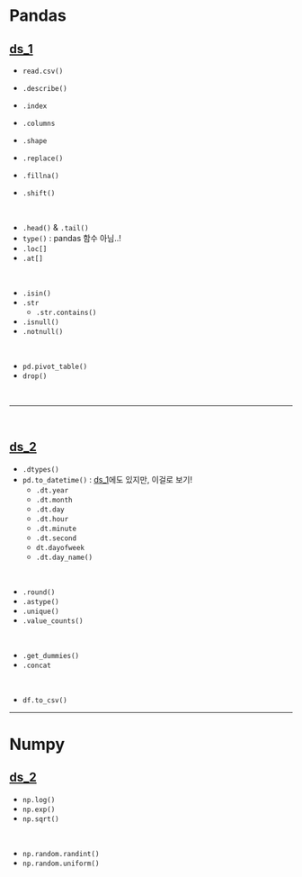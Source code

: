 # Pandas

## [ds_1](https://github.com/lsGee/TIL/blob/master/01.Python/python_ds_1.ipynb)

* `read.csv()`

* `.describe()`
* `.index`
* `.columns`
* `.shape`

* `.replace()`
* `.fillna()`
* `.shift()`

<br>

* `.head()` & `.tail()`
* `type()` :  pandas 함수 아님..!
* `.loc[]`
* `.at[]`

<br>

* `.isin()`
* `.str`
  * `.str.contains()`
* `.isnull()`
* `.notnull()`

<br>

* `pd.pivot_table()`
* `drop()`

<br>

---

<br>

## [ds_2](https://github.com/lsGee/TIL/blob/master/01.Python/python_ds_2.ipynb)

* `.dtypes()`
* `pd.to_datetime()` : [ds_1](https://github.com/lsGee/TIL/blob/master/01.Python/python_ds_1.ipynb)에도 있지만, 이걸로 보기!
  * `.dt.year`
  * `.dt.month`
  * `.dt.day`
  * `.dt.hour`
  * `.dt.minute`
  * `.dt.second`
  * `dt.dayofweek`
  * `.dt.day_name()`

<br>

* `.round()`
* `.astype()`
* `.unique()`
* `.value_counts()`

<br>

* `.get_dummies()`
* `.concat`

<br>

* `df.to_csv()`

---

# Numpy

## [ds_2](https://github.com/lsGee/TIL/blob/master/01.Python/python_ds_2.ipynb)

* `np.log()`
* `np.exp()`
* `np.sqrt()`

<br>

* `np.random.randint()`
* `np.random.uniform()`
